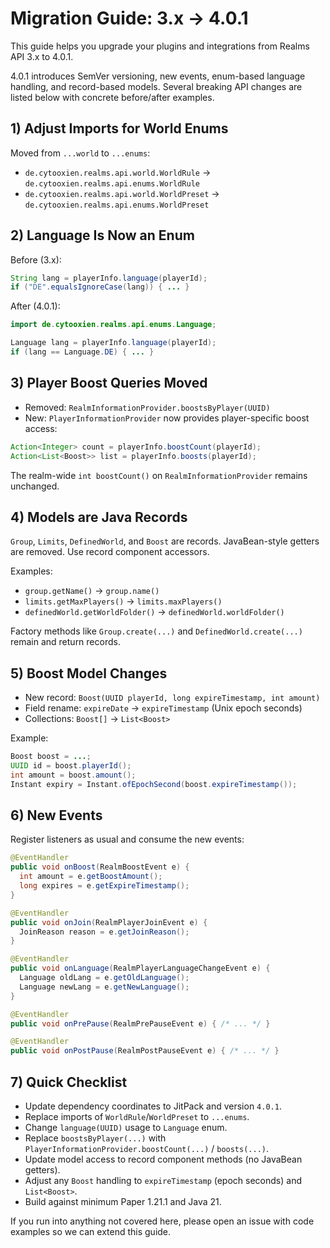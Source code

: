 # Migration Guide: 3.x → 4.0.1

This guide helps you upgrade your plugins and integrations from Realms API 3.x to 4.0.1.

4.0.1 introduces SemVer versioning, new events, enum-based language handling, and record-based models. Several breaking API changes are listed below with concrete before/after examples.

## 1) Adjust Imports for World Enums

Moved from `...world` to `...enums`:

- `de.cytooxien.realms.api.world.WorldRule` → `de.cytooxien.realms.api.enums.WorldRule`
- `de.cytooxien.realms.api.world.WorldPreset` → `de.cytooxien.realms.api.enums.WorldPreset`

## 2) Language Is Now an Enum

Before (3.x):

```java
String lang = playerInfo.language(playerId);
if ("DE".equalsIgnoreCase(lang)) { ... }
```

After (4.0.1):

```java
import de.cytooxien.realms.api.enums.Language;

Language lang = playerInfo.language(playerId);
if (lang == Language.DE) { ... }
```

## 3) Player Boost Queries Moved

- Removed: `RealmInformationProvider.boostsByPlayer(UUID)`
- New: `PlayerInformationProvider` now provides player-specific boost access:

```java
Action<Integer> count = playerInfo.boostCount(playerId);
Action<List<Boost>> list = playerInfo.boosts(playerId);
```

The realm-wide `int boostCount()` on `RealmInformationProvider` remains unchanged.

## 4) Models are Java Records

`Group`, `Limits`, `DefinedWorld`, and `Boost` are records. JavaBean-style getters are removed. Use record component accessors.

Examples:

- `group.getName()` → `group.name()`
- `limits.getMaxPlayers()` → `limits.maxPlayers()`
- `definedWorld.getWorldFolder()` → `definedWorld.worldFolder()`

Factory methods like `Group.create(...)` and `DefinedWorld.create(...)` remain and return records.

## 5) Boost Model Changes

- New record: `Boost(UUID playerId, long expireTimestamp, int amount)`
- Field rename: `expireDate` → `expireTimestamp` (Unix epoch seconds)
- Collections: `Boost[]` → `List<Boost>`

Example:

```java
Boost boost = ...;
UUID id = boost.playerId();
int amount = boost.amount();
Instant expiry = Instant.ofEpochSecond(boost.expireTimestamp());
```

## 6) New Events

Register listeners as usual and consume the new events:

```java
@EventHandler
public void onBoost(RealmBoostEvent e) {
  int amount = e.getBoostAmount();
  long expires = e.getExpireTimestamp();
}

@EventHandler
public void onJoin(RealmPlayerJoinEvent e) {
  JoinReason reason = e.getJoinReason();
}

@EventHandler
public void onLanguage(RealmPlayerLanguageChangeEvent e) {
  Language oldLang = e.getOldLanguage();
  Language newLang = e.getNewLanguage();
}

@EventHandler
public void onPrePause(RealmPrePauseEvent e) { /* ... */ }

@EventHandler
public void onPostPause(RealmPostPauseEvent e) { /* ... */ }
```

## 7) Quick Checklist

- Update dependency coordinates to JitPack and version `4.0.1`.
- Replace imports of `WorldRule`/`WorldPreset` to `...enums`.
- Change `language(UUID)` usage to `Language` enum.
- Replace `boostsByPlayer(...)` with `PlayerInformationProvider.boostCount(...)` / `boosts(...)`.
- Update model access to record component methods (no JavaBean getters).
- Adjust any `Boost` handling to `expireTimestamp` (epoch seconds) and `List<Boost>`.
- Build against minimum Paper 1.21.1 and Java 21.

If you run into anything not covered here, please open an issue with code examples so we can extend this guide.
